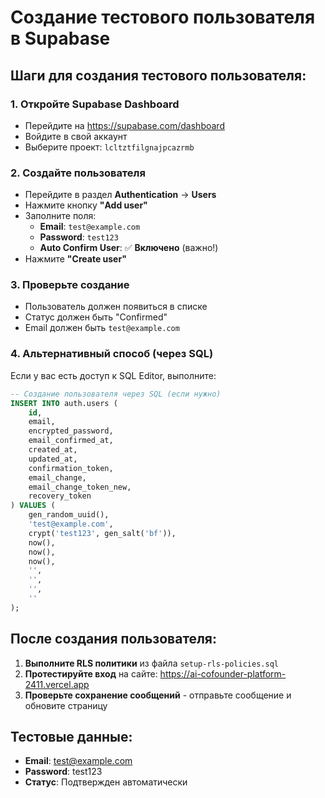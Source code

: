 # Создание тестового пользователя в Supabase

## Шаги для создания тестового пользователя:

### 1. Откройте Supabase Dashboard
- Перейдите на https://supabase.com/dashboard
- Войдите в свой аккаунт
- Выберите проект: `lcltztfilgnajpcazrmb`

### 2. Создайте пользователя
- Перейдите в раздел **Authentication** → **Users**
- Нажмите кнопку **"Add user"**
- Заполните поля:
  - **Email**: `test@example.com`
  - **Password**: `test123`
  - **Auto Confirm User**: ✅ **Включено** (важно!)
- Нажмите **"Create user"**

### 3. Проверьте создание
- Пользователь должен появиться в списке
- Статус должен быть "Confirmed"
- Email должен быть `test@example.com`

### 4. Альтернативный способ (через SQL)
Если у вас есть доступ к SQL Editor, выполните:

```sql
-- Создание пользователя через SQL (если нужно)
INSERT INTO auth.users (
    id,
    email,
    encrypted_password,
    email_confirmed_at,
    created_at,
    updated_at,
    confirmation_token,
    email_change,
    email_change_token_new,
    recovery_token
) VALUES (
    gen_random_uuid(),
    'test@example.com',
    crypt('test123', gen_salt('bf')),
    now(),
    now(),
    now(),
    '',
    '',
    '',
    ''
);
```

## После создания пользователя:

1. **Выполните RLS политики** из файла `setup-rls-policies.sql`
2. **Протестируйте вход** на сайте: https://ai-cofounder-platform-2411.vercel.app
3. **Проверьте сохранение сообщений** - отправьте сообщение и обновите страницу

## Тестовые данные:
- **Email**: test@example.com
- **Password**: test123
- **Статус**: Подтвержден автоматически
